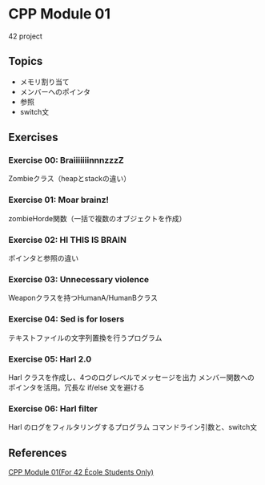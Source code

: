 # CPP Module 01
42 project

## Topics
- メモリ割り当て
- メンバーへのポインタ
- 参照
- switch文

## Exercises
### Exercise 00: BraiiiiiiinnnzzzZ
Zombieクラス（heapとstackの違い）

### Exercise 01: Moar brainz!
zombieHorde関数（一括で複数のオブジェクトを作成）

### Exercise 02: HI THIS IS BRAIN
ポインタと参照の違い

### Exercise 03: Unnecessary violence
Weaponクラスを持つHumanA/HumanBクラス

### Exercise 04: Sed is for losers
テキストファイルの文字列置換を行うプログラム

### Exercise 05: Harl 2.0
Harl クラスを作成し、4つのログレベルでメッセージを出力
メンバー関数へのポインタを活用。冗長な if/else 文を避ける

### Exercise 06: Harl filter
Harl のログをフィルタリングするプログラム
コマンドライン引数と、switch文

## References
[CPP Module 01(For 42 École Students Only)](https://projects.intra.42.fr/projects/cpp-module-01)